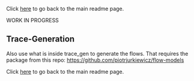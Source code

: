 Click [here](https://github.com/ufukusubutun/Reordering_Switch#trace-generation) to go back to the main readme page.

WORK IN PROGRESS

## Trace-Generation

Also use what is inside trace_gen to generate the flows. That requires the package from this repo:
https://github.com/piotrjurkiewicz/flow-models


Click [here](https://github.com/ufukusubutun/Reordering_Switch#trace-generation) to go back to the main readme page.